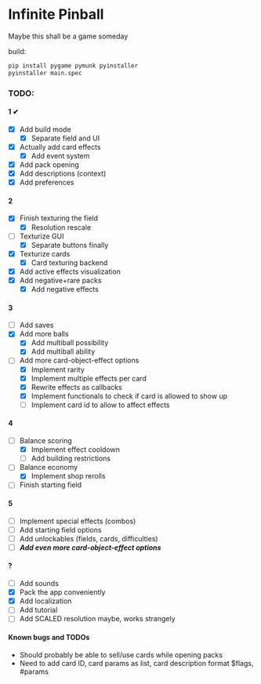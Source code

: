 # Infinite Pinball
Maybe this shall be a game someday

build:
```bash
pip install pygame pymunk pyinstaller
pyinstaller main.spec
```

### TODO:
#### 1 ✔
- [x] Add build mode
  - [x] Separate field and UI
- [x] Actually add card effects
  - [x] Add event system
- [x] Add pack opening
- [x] Add descriptions (context)
- [x] Add preferences
#### 2
- [x] Finish texturing the field
  - [x] Resolution rescale
- [ ] Texturize GUI
  - [x] Separate buttons finally
- [x] Texturize cards
  - [x] Card texturing backend
- [x] Add active effects visualization
- [x] Add negative+rare packs
  - [x] Add negative effects
#### 3
- [ ] Add saves
- [x] Add more balls
  - [x] Add multiball possibility
  - [x] Add multiball ability
- [ ] Add more card-object-effect options
  - [x] Implement rarity
  - [x] Implement multiple effects per card
  - [x] Rewrite effects as callbacks
  - [x] Implement functionals to check if card is allowed to show up
  - [ ] Implement card id to allow to affect effects
#### 4
- [ ] Balance scoring
  - [x] Implement effect cooldown
  - [ ] Add building restrictions
- [ ] Balance economy
  - [x] Implement shop rerolls
- [ ] Finish starting field
#### 5
- [ ] Implement special effects (combos)
- [ ] Add starting field options
- [ ] Add unlockables (fields, cards, difficulties)
- [ ] ***Add even more card-object-effect options***
#### ?
- [ ] Add sounds
- [x] Pack the app conveniently
- [x] Add localization
- [ ] Add tutorial
- [ ] Add SCALED resolution maybe, works strangely
#### Known bugs and TODOs
- Should probably be able to sell/use cards while opening packs
- Need to add card ID, card params as list, card description format $flags, #params